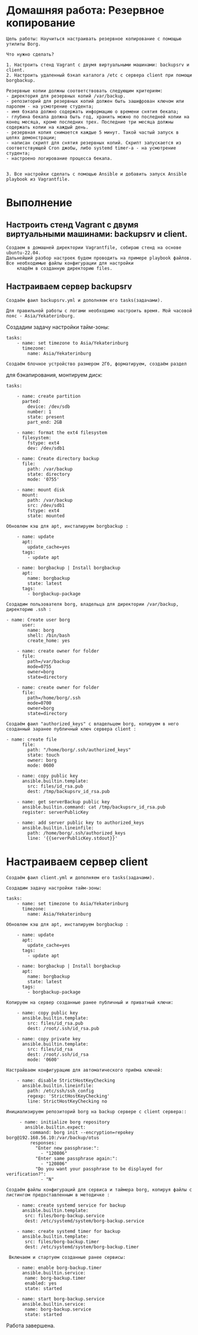 
# Домашняя работа: Резервное копирование


	Цель работы: Научиться настраивать резервное копирование с помощью утилиты Borg.

	Что нужно сделать?

	1. Настроить стенд Vagrant с двумя виртуальными машинами: backupsrv и client. 
    2. Настроить удаленный бэкап каталога /etc c сервера client при помощи borgbackup.
	
	Резервные копии должны соответствовать следующим критериям:
    - директория для резервных копий /var/backup.
    - репозиторий для резервных копий должен быть зашифрован ключом или паролем - на усмотрение студента;
    - имя бэкапа должно содержать информацию о времени снятия бекапа;
    - глубина бекапа должна быть год, хранить можно по последней копии на конец месяца, кроме последних трех. Последние три месяца должны содержать копии на каждый день. 
    - резервная копия снимается каждые 5 минут. Такой частый запуск в целях демонстрации;
    - написан скрипт для снятия резервных копий. Скрипт запускается из соответствующей Cron джобы, либо systemd timer-а - на усмотрение студента;
    - настроено логирование процесса бекапа. 

	
	3. Все настройки сделать с помощью Ansible и добавить запуск Ansible playbook из Vagrantfile.

  # Выполнение

## Настроить стенд Vagrant с двумя виртуальными машинами: backupsrv и client.

	Создаем в домашней директории Vagrantfile, собираю стенд на основе ubuntu-22.04.
	Дальнейший разбор настроек будем проводить на примере playbook файлов. Все необходимые файлы конфигурации для настройки
        кладём в созданную директорию files. 

## Настраиваем сервер backupsrv
 
	Создаём фаил backupsrv.yml и дополняем его tasks(задачами).

	Для правильной работы с логами необходимо настроить время. Мой часовой пояс - Asia/Yekaterinburg. 

Cоздадим задачу настройки тайм-зоны:
```
tasks: 
    - name: set timezone to Asia/Yekaterinburg
      timezone:
        name: Asia/Yekaterinburg

````
	Создаём блочное устройство размером 2Гб, форматируем, создаём раздел 
для бэкапирования, монтируем диск:
```
tasks: 

    - name: create partition
      parted:
        device: /dev/sdb
        number: 1
        state: present
        part_end: 2GB

    - name: format the ext4 filesystem
      filesystem:
        fstype: ext4
        dev: /dev/sdb1

    - name: Create directory backup
      file:
        path: /var/backup
        state: directory
        mode: '0755'

    - name: mount disk
      mount:
        path: /var/backup
        src: /dev/sdb1
        fstype: ext4
        state: mounted
```
	Обновлем кэш для apt, инсталируем borgbackup :
````
    - name: update
      apt:
        update_cache=yes
      tags:
        - update apt

    - name: borgbackup | Install borgbackup
      apt:
        name: borgbackup
        state: latest
      tags:
        - borgbackup-package
````
	Создадим пользователя borg, владельца для директории /var/backup, директорию .ssh :

```
- name: Create user borg
      user:
        name: borg
        shell: /bin/bash
        create_home: yes

    - name: сreate owner for folder
      file:
        path=/var/backup
        mode=0755
        owner=borg
        state=directory

    - name: сreate owner for folder
      file:
        path=/home/borg/.ssh
        mode=0700
        owner=borg
        state=directory

```
	Создаём фаил "authorized_keys" c владельцем borg, копируем в него созданный заранее публичный ключ сервера client :
````
- name: create file
      file:
        path: "/home/borg/.ssh/authorized_keys"
        state: touch
        owner: borg
        mode: 0600

    - name: copy public key
      ansible.builtin.template:
        src: files/id_rsa.pub
        dest: /tmp/backupsrv_id_rsa.pub

    - name: get serverBackup public key
      ansible.builtin.command: cat /tmp/backupsrv_id_rsa.pub
      register: serverPublicKey

    - name: add server public key to authorized_keys
      ansible.builtin.lineinfile:
        path: /home/borg/.ssh/authorized_keys
        line: '{{serverPublicKey.stdout}}'
````

# Настраиваем сервер client

	Создаём фаил client.yml и дополняем его tasks(задачами).

	Cоздадим задачу настройки тайм-зоны:
```
tasks: 
    - name: set timezone to Asia/Yekaterinburg
      timezone:
        name: Asia/Yekaterinburg

````	
	Обновлем кэш для apt, инсталируем borgbackup :
````
    - name: update
      apt:
        update_cache=yes
      tags:
        - update apt

    - name: borgbackup | Install borgbackup
      apt:
        name: borgbackup
        state: latest
      tags:
        - borgbackup-package
````	
	Копируем на сервер созданные ранее публичный и приватный ключи:
````
    - name: copy public key
      ansible.builtin.template:
        src: files/id_rsa.pub
        dest: /root/.ssh/id_rsa.pub

    - name: copy private key
      ansible.builtin.template:
        src: files/id_rsa
        dest: /root/.ssh/id_rsa
        mode: '0600'
````
	Настрайваем конфигурацию для автоматического приёма ключей:
````
    - name: disable StrictHostKeyChecking
      ansible.builtin.lineinfile:
        path: /etc/ssh/ssh_config
        regexp: 'StrictHostKeyChecking'
        line: StrictHostKeyChecking no
````
	Инициализируем репозиторий borg на backup сервере с client сервера::
````
     - name: initialize borg repository
       ansible.builtin.expect: 
         command: borg init --encryption=repokey borg@192.168.56.10:/var/backup/otus
         responses:
           "Enter new passphrase:":
             - "120806"
           "Enter same passphrase again:":
             - "120806"
           "Do you want your passphrase to be displayed for verification?":
             - "N"
````
	Создаём файлы конфигураций для сервиса и таймера borg, копируя файлы с листингом предоставленным в методичке :

````
    - name: create systemd service for backup
      ansible.builtin.template:
       src: files/borg-backup.service
       dest: /etc/systemd/system/borg-backup.service

    - name: create systemd timer for backup
      ansible.builtin.template:
       src: files/borg-backup.timer
       dest: /etc/systemd/system/borg-backup.timer
````
	 Включаем и стартуем созданные ранее сервисы:

````
    - name: enable borg-backup.timer
      ansible.builtin.service:
       name: borg-backup.timer
       enabled: yes
       state: started

    - name: start borg-backup.service
      ansible.builtin.service:
       name: borg-backup.service
       state: started  

````

Работа завершена.





